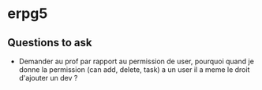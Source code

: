 # erpg5


## Questions to ask
- Demander au prof par rapport au permission de user, pourquoi quand je donne la permission (can add, delete, task) a un user il a meme le droit d'ajouter un dev ?
